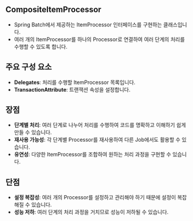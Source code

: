 ## **CompositeItemProcessor**

- Spring Batch에서 제공하는 ItemProcessor 인터페이스를 구현하는 클래스입니다.
- 여러 개의 ItemProcessor를 하나의 Processor로 연결하여 여러 단계의 처리를 수행할 수 있도록 합니다.

## **주요 구성 요소**

- **Delegates**: 처리를 수행할 ItemProcessor 목록입니다.
- **TransactionAttribute**: 트랜잭션 속성을 설정합니다.

## **장점**

- **단계별 처리**: 여러 단계로 나누어 처리를 수행하여 코드를 명확하고 이해하기 쉽게 만들 수 있습니다.
- **재사용 가능성**: 각 단계별 Processor를 재사용하여 다른 Job에서도 활용할 수 있습니다.
- **유연성**: 다양한 ItemProcessor를 조합하여 원하는 처리 과정을 구현할 수 있습니다.

## **단점**

- **설정 복잡성**: 여러 개의 Processor를 설정하고 관리해야 하기 때문에 설정이 복잡해질 수 있습니다.
- **성능 저하**: 여러 단계의 처리 과정을 거치므로 성능이 저하될 수 있습니다.
